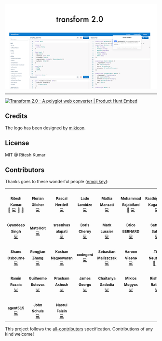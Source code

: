 ![Demo](demo.png)

---

<a href="https://www.producthunt.com/posts/transform-2-0?utm_source=badge-featured&utm_medium=badge&utm_souce=badge-transform-2-0" target="_blank"><img src="https://api.producthunt.com/widgets/embed-image/v1/featured.svg?post_id=161868&theme=light" alt="Transform 2.0 - A polyglot web converter | Product Hunt Embed" style="width: 250px; height: 54px;" width="250px" height="54px" /></a>

## Credits

The logo has been designed by [mikicon](https://thenounproject.com/mikicon/).

## License

MIT @ Ritesh Kumar

## Contributors

Thanks goes to these wonderful people ([emoji key](https://github.com/kentcdodds/all-contributors#emoji-key)):

<!-- ALL-CONTRIBUTORS-LIST:START - Do not remove or modify this section -->
<!-- prettier-ignore-start -->
<!-- markdownlint-disable -->
<table>
  <tr>
    <td align="center"><a href="http://riteshkr.com"><img src="https://avatars3.githubusercontent.com/u/5389035?v=4?s=100" width="100px;" alt=""/><br /><sub><b>Ritesh Kumar</b></sub></a><br /><a href="https://github.com/ritz078/transform/commits?author=ritz078" title="Documentation">📖</a> <a href="https://github.com/ritz078/transform/commits?author=ritz078" title="Code">💻</a> <a href="#ideas-ritz078" title="Ideas, Planning, & Feedback">🤔</a> <a href="https://github.com/ritz078/transform/pulls?q=is%3Apr+reviewed-by%3Aritz078" title="Reviewed Pull Requests">👀</a></td>
    <td align="center"><a href="http://asquera.de"><img src="https://avatars2.githubusercontent.com/u/47542?v=4?s=100" width="100px;" alt=""/><br /><sub><b>Florian Gilcher</b></sub></a><br /><a href="https://github.com/ritz078/transform/commits?author=skade" title="Code">💻</a></td>
    <td align="center"><a href="http://pascalhertleif.de/"><img src="https://avatars1.githubusercontent.com/u/20063?v=4?s=100" width="100px;" alt=""/><br /><sub><b>Pascal Hertleif</b></sub></a><br /><a href="https://github.com/ritz078/transform/commits?author=killercup" title="Code">💻</a></td>
    <td align="center"><a href="http://landish.github.io"><img src="https://avatars3.githubusercontent.com/u/534610?v=4?s=100" width="100px;" alt=""/><br /><sub><b>Lado Lomidze</b></sub></a><br /><a href="https://github.com/ritz078/transform/commits?author=Landish" title="Code">💻</a></td>
    <td align="center"><a href="https://github.com/mattiamanzati"><img src="https://avatars1.githubusercontent.com/u/13787614?v=4?s=100" width="100px;" alt=""/><br /><sub><b>Mattia Manzati</b></sub></a><br /><a href="https://github.com/ritz078/transform/commits?author=mattiamanzati" title="Code">💻</a></td>
    <td align="center"><a href="https://tarino.ir"><img src="https://avatars3.githubusercontent.com/u/12202757?v=4?s=100" width="100px;" alt=""/><br /><sub><b>Mohammad Rajabifard</b></sub></a><br /><a href="#ideas-morajabi" title="Ideas, Planning, & Feedback">🤔</a> <a href="https://github.com/ritz078/transform/commits?author=morajabi" title="Code">💻</a></td>
    <td align="center"><a href="http://raathigesh.com/"><img src="https://avatars0.githubusercontent.com/u/3108160?v=4?s=100" width="100px;" alt=""/><br /><sub><b>Raathigeshan Kugarajan</b></sub></a><br /><a href="https://github.com/ritz078/transform/commits?author=Raathigesh" title="Code">💻</a></td>
  </tr>
  <tr>
    <td align="center"><a href="https://gyandeeps.com"><img src="https://avatars2.githubusercontent.com/u/5554486?v=4?s=100" width="100px;" alt=""/><br /><sub><b>Gyandeep Singh</b></sub></a><br /><a href="https://github.com/ritz078/transform/commits?author=gyandeeps" title="Code">💻</a></td>
    <td align="center"><a href="https://matt.life"><img src="https://avatars2.githubusercontent.com/u/1128849?v=4?s=100" width="100px;" alt=""/><br /><sub><b>Matt Holt</b></sub></a><br /><a href="https://github.com/ritz078/transform/commits?author=mholt" title="Code">💻</a></td>
    <td align="center"><a href="https://medium.com/@sreenivas"><img src="https://avatars0.githubusercontent.com/u/2767425?v=4?s=100" width="100px;" alt=""/><br /><sub><b>sreenivas alapati</b></sub></a><br /><a href="https://github.com/ritz078/transform/commits?author=cg-cnu" title="Code">💻</a></td>
    <td align="center"><a href="https://performancejs.com"><img src="https://avatars2.githubusercontent.com/u/1761758?v=4?s=100" width="100px;" alt=""/><br /><sub><b>Boris Cherny</b></sub></a><br /><a href="https://github.com/ritz078/transform/commits?author=bcherny" title="Code">💻</a></td>
    <td align="center"><a href="http://www.twitter.com/intabulas"><img src="https://avatars0.githubusercontent.com/u/448?v=4?s=100" width="100px;" alt=""/><br /><sub><b>Mark Lussier</b></sub></a><br /><a href="https://github.com/ritz078/transform/commits?author=intabulas" title="Code">💻</a></td>
    <td align="center"><a href="https://github.com/brikou"><img src="https://avatars3.githubusercontent.com/u/383212?v=4?s=100" width="100px;" alt=""/><br /><sub><b>Brice BERNARD</b></sub></a><br /><a href="https://github.com/ritz078/transform/commits?author=brikou" title="Code">💻</a></td>
    <td align="center"><a href="https://twitter.com/@satya164"><img src="https://avatars2.githubusercontent.com/u/1174278?v=4?s=100" width="100px;" alt=""/><br /><sub><b>Satyajit Sahoo</b></sub></a><br /><a href="https://github.com/ritz078/transform/commits?author=satya164" title="Code">💻</a></td>
  </tr>
  <tr>
    <td align="center"><a href="https://medium.com/@shakyShane"><img src="https://avatars3.githubusercontent.com/u/1643522?v=4?s=100" width="100px;" alt=""/><br /><sub><b>Shane Osbourne</b></sub></a><br /><a href="https://github.com/ritz078/transform/commits?author=shakyShane" title="Code">💻</a></td>
    <td align="center"><a href="https://github.com/pd4d10"><img src="https://avatars0.githubusercontent.com/u/9524411?v=4?s=100" width="100px;" alt=""/><br /><sub><b>Rongjian Zhang</b></sub></a><br /><a href="https://github.com/ritz078/transform/commits?author=pd4d10" title="Code">💻</a></td>
    <td align="center"><a href="http://keshShan.github.io"><img src="https://avatars3.githubusercontent.com/u/12506034?v=4?s=100" width="100px;" alt=""/><br /><sub><b>Keshan Nageswaran</b></sub></a><br /><a href="https://github.com/ritz078/transform/commits?author=KeshShan" title="Code">💻</a></td>
    <td align="center"><a href="http://www.codegent.com"><img src="https://avatars1.githubusercontent.com/u/7318?v=4?s=100" width="100px;" alt=""/><br /><sub><b>codegent</b></sub></a><br /><a href="https://github.com/ritz078/transform/commits?author=code" title="Code">💻</a></td>
    <td align="center"><a href="https://github.com/bastor"><img src="https://avatars3.githubusercontent.com/u/1881814?v=4?s=100" width="100px;" alt=""/><br /><sub><b>Sebastian Maliszczak</b></sub></a><br /><a href="https://github.com/ritz078/transform/commits?author=bastor" title="Code">💻</a></td>
    <td align="center"><a href="https://haroen.me"><img src="https://avatars3.githubusercontent.com/u/6270048?v=4?s=100" width="100px;" alt=""/><br /><sub><b>Haroen Viaene</b></sub></a><br /><a href="https://github.com/ritz078/transform/commits?author=Haroenv" title="Code">💻</a></td>
    <td align="center"><a href="https://timn.tech"><img src="https://avatars2.githubusercontent.com/u/6324199?v=4?s=100" width="100px;" alt=""/><br /><sub><b>Tim Neutkens</b></sub></a><br /><a href="#plugin-timneutkens" title="Plugin/utility libraries">🔌</a> <a href="https://github.com/ritz078/transform/commits?author=timneutkens" title="Code">💻</a></td>
  </tr>
  <tr>
    <td align="center"><a href="https://github.com/raminrez"><img src="https://avatars1.githubusercontent.com/u/7345325?v=4?s=100" width="100px;" alt=""/><br /><sub><b>Ramin Rezaie</b></sub></a><br /><a href="https://github.com/ritz078/transform/commits?author=raminrez" title="Code">💻</a></td>
    <td align="center"><a href="https://guilhermeesteves.com"><img src="https://avatars3.githubusercontent.com/u/2166045?v=4?s=100" width="100px;" alt=""/><br /><sub><b>Guilherme Esteves</b></sub></a><br /><a href="https://github.com/ritz078/transform/commits?author=guilhermesteves" title="Code">💻</a></td>
    <td align="center"><a href="https://github.com/p-racoon"><img src="https://avatars2.githubusercontent.com/u/13845070?v=4?s=100" width="100px;" alt=""/><br /><sub><b>Prasham Ashesh</b></sub></a><br /><a href="https://github.com/ritz078/transform/commits?author=p-racoon" title="Code">💻</a></td>
    <td align="center"><a href="https://ghuser.io/jamesgeorge007"><img src="https://avatars2.githubusercontent.com/u/25279263?v=4?s=100" width="100px;" alt=""/><br /><sub><b>James George</b></sub></a><br /><a href="https://github.com/ritz078/transform/commits?author=jamesgeorge007" title="Code">💻</a></td>
    <td align="center"><a href="https://chaitanyagadodia.github.io/"><img src="https://avatars1.githubusercontent.com/u/10559670?v=4?s=100" width="100px;" alt=""/><br /><sub><b>Chaitanya Gadodia</b></sub></a><br /><a href="https://github.com/ritz078/transform/commits?author=ChaitanyaGadodia" title="Code">💻</a></td>
    <td align="center"><a href="https://miklos.dev"><img src="https://avatars3.githubusercontent.com/u/8769273?v=4?s=100" width="100px;" alt=""/><br /><sub><b>Miklos Megyes</b></sub></a><br /><a href="https://github.com/ritz078/transform/commits?author=miklosme" title="Code">💻</a></td>
    <td align="center"><a href="https://github.com/Rishabh-Rathod"><img src="https://avatars0.githubusercontent.com/u/23132741?v=4?s=100" width="100px;" alt=""/><br /><sub><b>Rishabh Rathod</b></sub></a><br /><a href="https://github.com/ritz078/transform/commits?author=Rishabh-Rathod" title="Code">💻</a></td>
  </tr>
  <tr>
    <td align="center"><a href="https://github.com/agent515"><img src="https://avatars.githubusercontent.com/u/46898603?v=4?s=100" width="100px;" alt=""/><br /><sub><b>agent515</b></sub></a><br /><a href="https://github.com/ritz078/transform/commits?author=agent515" title="Code">💻</a></td>
    <td align="center"><a href="http://JFSIII.org"><img src="https://avatars.githubusercontent.com/u/57655?v=4?s=100" width="100px;" alt=""/><br /><sub><b>John Schulz</b></sub></a><br /><a href="https://github.com/ritz078/transform/commits?author=jfsiii" title="Code">💻</a></td>
    <td align="center"><a href="https://github.com/nasrul21"><img src="https://avatars.githubusercontent.com/u/15046792?v=4?s=100" width="100px;" alt=""/><br /><sub><b>Nasrul Faizin</b></sub></a><br /><a href="https://github.com/ritz078/transform/commits?author=nasrul21" title="Code">💻</a></td>
  </tr>
</table>

<!-- markdownlint-restore -->
<!-- prettier-ignore-end -->

<!-- ALL-CONTRIBUTORS-LIST:END -->

This project follows the [all-contributors](https://github.com/kentcdodds/all-contributors) specification. Contributions of any kind welcome!
